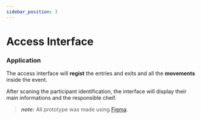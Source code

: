 ```yaml
---
sidebar_position: 3
---
```


# Access Interface
### Application

The access interface will **regist** the entries and exits and all the **movements** inside the event.

<!-- ![alt text](img/accessInterfaceDefaultPage.png) -->

After scaning the participant identification, the interface will display their main informations and the responsible cheif.

<!-- ![alt text](img/accessInterfaceScan.png) -->

> **_note:_**  All prototype was made using [Figma](https://www.figma.com).